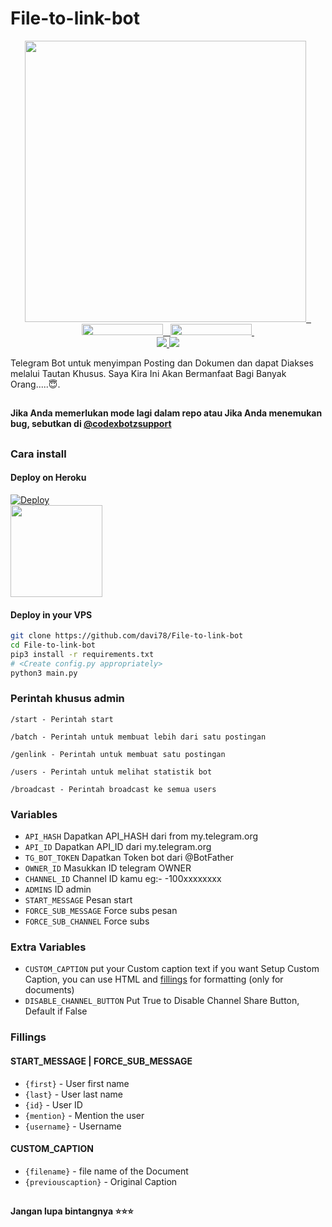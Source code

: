 # File-to-link-bot

<p align="center">
  <a href="https://www.python.org">
    <img src="http://ForTheBadge.com/images/badges/made-with-python.svg" width ="450">
  </a>
  <a href="https://t.me/CodeXBotz">
    &nbsp;<img src="https://img.shields.io/badge/Code%20%F0%9D%95%8F%20Botz-Channel-blue?style=flat-square&logo=telegram" width="130" height="18">&nbsp;
  </a>
  <a href="https://t.me/codexbotzsupport">
    &nbsp;<img src="https://img.shields.io/badge/Code%20%F0%9D%95%8F%20Botz-Group-blue?style=flat-square&logo=telegram" width="130" height="18">&nbsp;
  </a>
  <br>
  <a href="https://github.com/davi78/File-to-link-bot/stargazers">
    <img src="https://img.shields.io/github/stars/davi78/File-to-link-bot?style=social">
  </a>
  <a href="https://github.com/davi78/File-to-link-bot/fork">
    <img src="https://img.shields.io/github/forks/davi78/File-to-link-bot?label=Fork&style=social">
  </a>  
</p>


Telegram Bot untuk menyimpan Posting dan Dokumen dan dapat Diakses melalui Tautan Khusus.
Saya Kira Ini Akan Bermanfaat Bagi Banyak Orang.....😇.

##

**Jika Anda memerlukan mode lagi dalam repo atau Jika Anda menemukan bug, sebutkan di [@codexbotzsupport ](https://www.telegram.dog/codexbotzsupport)**

##
### Cara install
#### Deploy on Heroku
[![Deploy](https://www.herokucdn.com/deploy/button.svg)](https://heroku.com/deploy?template=https://github.com/davi78/File-to-link-bot)</br>
<a href="https://youtu.be/LCrkRTMkmzE">
  <img src="https://img.shields.io/badge/How%20to-Deploy-red?logo=youtube" width="147">
</a><br>

#### Deploy in your VPS
````bash
git clone https://github.com/davi78/File-to-link-bot
cd File-to-link-bot
pip3 install -r requirements.txt
# <Create config.py appropriately>
python3 main.py
````

### Perintah khusus admin

```
/start - Perintah start

/batch - Perintah untuk membuat lebih dari satu postingan

/genlink - Perintah untuk membuat satu postingan

/users - Perintah untuk melihat statistik bot

/broadcast - Perintah broadcast ke semua users
```

### Variables 

* `API_HASH` Dapatkan API_HASH dari from my.telegram.org
* `API_ID` Dapatkan API_ID dari my.telegram.org
* `TG_BOT_TOKEN` Dapatkan Token bot dari @BotFather
* `OWNER_ID` Masukkan ID telegram OWNER
* `CHANNEL_ID` Channel ID kamu eg:- -100xxxxxxxx
* `ADMINS` ID admin
* `START_MESSAGE` Pesan start 
* `FORCE_SUB_MESSAGE` Force subs pesan 
* `FORCE_SUB_CHANNEL` Force subs 

### Extra Variables

* `CUSTOM_CAPTION` put your Custom caption text if you want Setup Custom Caption, you can use HTML and <a href='https://github.com/CodeXBotz/File-Sharing-Bot/blob/main/README.md#custom_caption'>fillings</a> for formatting (only for documents)
* `DISABLE_CHANNEL_BUTTON` Put True to Disable Channel Share Button, Default if False

### Fillings
#### START_MESSAGE | FORCE_SUB_MESSAGE

* `{first}` - User first name
* `{last}` - User last name
* `{id}` - User ID
* `{mention}` - Mention the user
* `{username}` - Username

#### CUSTOM_CAPTION

* `{filename}` - file name of the Document
* `{previouscaption}` - Original Caption

##

   **Jangan lupa bintangnya ⭐⭐⭐**

